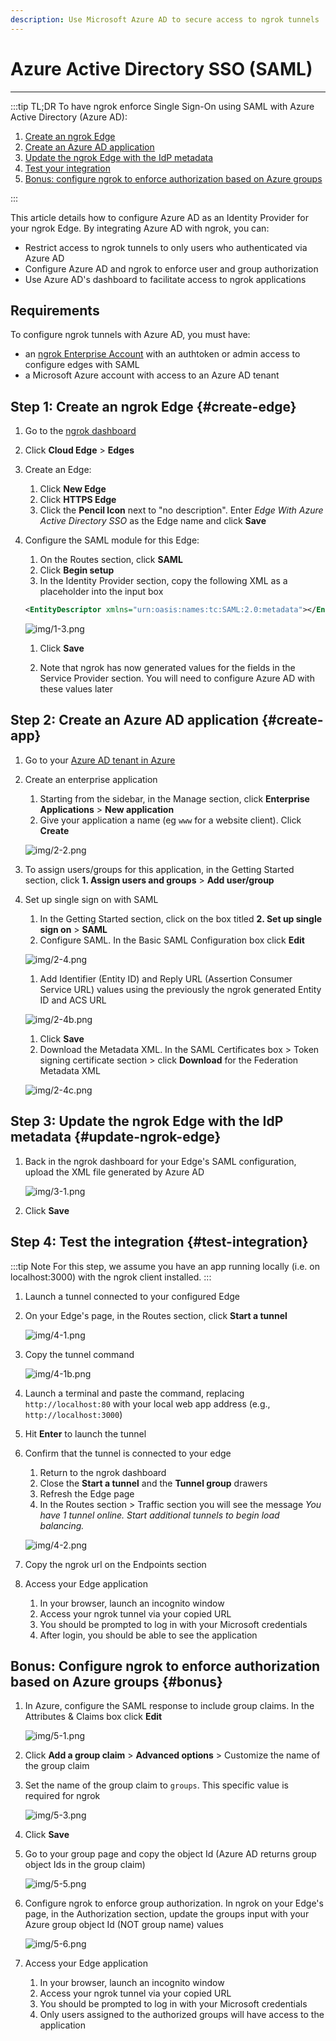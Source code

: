 ```yaml
---
description: Use Microsoft Azure AD to secure access to ngrok tunnels
---
```


# Azure Active Directory SSO (SAML)

---

:::tip TL;DR
To have ngrok enforce Single Sign-On using SAML with Azure Active Directory (Azure AD):

1. [Create an ngrok Edge](#create-edge)
1. [Create an Azure AD application](#create-app)
1. [Update the ngrok Edge with the IdP metadata](#update-ngrok-edge)
1. [Test your integration](#test-integration)
1. [Bonus: configure ngrok to enforce authorization based on Azure groups](#bonus)

:::

This article details how to configure Azure AD as an Identity Provider for your ngrok Edge. By integrating Azure AD with ngrok, you can:

- Restrict access to ngrok tunnels to only users who authenticated via Azure AD
- Configure Azure AD and ngrok to enforce user and group authorization
- Use Azure AD's dashboard to facilitate access to ngrok applications

## Requirements

To configure ngrok tunnels with Azure AD, you must have:

- an [ngrok Enterprise Account](https://ngrok.com/pricing) with an authtoken or admin access to configure edges with SAML
- a Microsoft Azure account with access to an Azure AD tenant

## Step 1: Create an ngrok Edge {#create-edge}

1.  Go to the [ngrok dashboard](https://dashboard.ngrok.com)
1.  Click **Cloud Edge** > **Edges**
1.  Create an Edge:

    1. Click **New Edge**
    1. Click **HTTPS Edge**
    1. Click the **Pencil Icon** next to "no description". Enter _Edge With Azure Active Directory SSO_ as the Edge name and click **Save**

1.  Configure the SAML module for this Edge:

    1. On the Routes section, click **SAML**
    1. Click **Begin setup**
    1. In the Identity Provider section, copy the following XML as a placeholder into the input box

    ```xml
    <EntityDescriptor xmlns="urn:oasis:names:tc:SAML:2.0:metadata"></EntityDescriptor>
    ```

    ![img/1-3.png](img/1-3.png)

    1. Click **Save**

    1. Note that ngrok has now generated values for the fields in the Service Provider section. You will need to configure Azure AD with these values later

## Step 2: Create an Azure AD application {#create-app}

1. Go to your [Azure AD tenant in Azure](https://portal.azure.com/#view/Microsoft_AAD_IAM/ActiveDirectoryMenuBlade/~/Overview)

1. Create an enterprise application

   1. Starting from the sidebar, in the Manage section, click **Enterprise Applications** > **New application**
   1. Give your application a name (eg `www` for a website client). Click **Create**

   ![img/2-2.png](img/2-2.png)

1. To assign users/groups for this application, in the Getting Started section, click **1. Assign users and groups** > **Add user/group**

1. Set up single sign on with SAML

   1. In the Getting Started section, click on the box titled **2. Set up single sign on** > **SAML**
   1. Configure SAML. In the Basic SAML Configuration box click **Edit**

   ![img/2-4.png](img/2-4.png)

   1. Add Identifier (Entity ID) and Reply URL (Assertion Consumer Service URL) values using the previously the ngrok generated Entity ID and ACS URL

   ![img/2-4b.png](img/2-4b.png)

   1. Click **Save**
   1. Download the Metadata XML. In the SAML Certificates box > Token signing certificate section > click **Download** for the Federation Metadata XML

   ![img/2-4c.png](img/2-4c.png)

## Step 3: Update the ngrok Edge with the IdP metadata {#update-ngrok-edge}

1. Back in the ngrok dashboard for your Edge's SAML configuration, upload the XML file generated by Azure AD

   ![img/3-1.png](img/3-1.png)

1. Click **Save**

## Step 4: Test the integration {#test-integration}

:::tip Note
For this step, we assume you have an app running locally (i.e. on localhost:3000) with the ngrok client installed.
:::

1. Launch a tunnel connected to your configured Edge

1. On your Edge's page, in the Routes section, click **Start a tunnel**

   ![img/4-1.png](img/4-1.png)

1. Copy the tunnel command

   ![img/4-1b.png](img/4-1b.png)

1. Launch a terminal and paste the command, replacing `http://localhost:80` with your local web app address (e.g., `http://localhost:3000`)
1. Hit **Enter** to launch the tunnel

1. Confirm that the tunnel is connected to your edge

   1. Return to the ngrok dashboard
   1. Close the **Start a tunnel** and the **Tunnel group** drawers
   1. Refresh the Edge page
   1. In the Routes section > Traffic section you will see the message _You have 1 tunnel online. Start additional tunnels to begin load balancing._

   ![img/4-2.png](img/4-2.png)

1. Copy the ngrok url on the Endpoints section

1. Access your Edge application

   1. In your browser, launch an incognito window
   1. Access your ngrok tunnel via your copied URL
   1. You should be prompted to log in with your Microsoft credentials
   1. After login, you should be able to see the application

## Bonus: Configure ngrok to enforce authorization based on Azure groups {#bonus}

1. In Azure, configure the SAML response to include group claims. In the Attributes & Claims box click **Edit**

   ![img/5-1.png](img/5-1.png)

1. Click **Add a group claim** > **Advanced options** > Customize the name of the group claim
1. Set the name of the group claim to `groups`. This specific value is required for ngrok

   ![img/5-3.png](img/5-3.png)

1. Click **Save**
1. Go to your group page and copy the object Id (Azure AD returns group object Ids in the group claim)

   ![img/5-5.png](img/5-5.png)

1. Configure ngrok to enforce group authorization. In ngrok on your Edge's page, in the Authorization section, update the groups input with your Azure group object Id (NOT group name) values

   ![img/5-6.png](img/5-6.png)

1. Access your Edge application

   1. In your browser, launch an incognito window
   1. Access your ngrok tunnel via your copied URL
   1. You should be prompted to log in with your Microsoft credentials
   1. Only users assigned to the authorized groups will have access to the application
